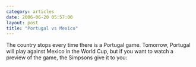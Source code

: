 ```yaml
---
category: articles
date: 2006-06-20 05:57:00
layout: post
title: "Portugal vs Mexico"
---
```


<p>The country stops every time there is a Portugal game. Tomorrow, Portugal will play against Mexico in the World Cup, but if you want to watch a preview of the game, the Simpsons give it to you:</p><p><iframe title="Portugal vs Mexico" width="480" height="300" data-src="//www.youtube.com/embed/D-E6weZIdG8" frameborder="0" allowfullscreen></iframe></p>
